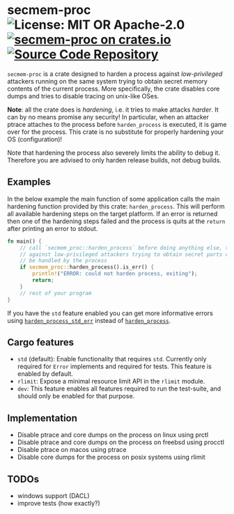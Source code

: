 # secmem-proc ![License: MIT OR Apache-2.0](https://img.shields.io/badge/license-MIT%20OR%20Apache--2.0-blue) [![secmem-proc on crates.io](https://img.shields.io/crates/v/secmem-proc)](https://crates.io/crates/secmem-proc) [![Source Code Repository](https://img.shields.io/badge/Code-On%20GitHub-blue?logo=GitHub)](https://github.com/niluxv/secmem-proc)

`secmem-proc` is a crate designed to harden a process against *low-privileged* attackers running on the same system trying to obtain secret memory contents of the current process. More specifically, the crate disables core dumps and tries to disable tracing on unix-like OSes.

**Note**: all the crate does is *hardening*, i.e. it tries to make attacks *harder*. It can by no means promise any security! In particular, when an attacker ptrace attaches to the process before `harden_process` is executed, it is game over for the process. This crate is no substitute for properly hardening your OS (configuration)!

Note that hardening the process also severely limits the ability to debug it. Therefore you are advised to only harden release builds, not debug builds.


## Examples

In the below example the main function of some application calls the main hardening function provided by this crate: `harden_process`. This will perform all available hardening steps on the target platform. If an error is returned then one of the hardening steps failed and the process is quits at the `return` after printing an error to stdout.


```rust
fn main() {
    // call `secmem_proc::harden_process` before doing anything else, to harden the process
    // against low-privileged attackers trying to obtain secret parts of memory which will
    // be handled by the process
    if secmem_proc::harden_process().is_err() {
        println!("ERROR: could not harden process, exiting");
        return;
    }
    // rest of your program
}
```

If you have the `std` feature enabled you can get more informative errors using [`harden_process_std_err`][__link0] instead of [`harden_process`][__link1].


## Cargo features

 - `std` (default): Enable functionality that requires `std`. Currently only required for `Error` implements and required for tests. This feature is enabled by default.
 - `rlimit`: Expose a minimal resource limit API in the `rlimit` module.
 - `dev`: This feature enables all features required to run the test-suite, and should only be enabled for that purpose.


## Implementation

 - Disable ptrace and core dumps on the process on linux using prctl
 - Disable ptrace and core dumps on the process on freebsd using procctl
 - Disable ptrace on macos using ptrace
 - Disable core dumps for the process on posix systems using rlimit


## TODOs

 - windows support (DACL)
 - improve tests (how exactly?)


 [__link0]: https://docs.rs/secmem-proc/0.1.0/secmem_proc/?search=secmem_proc::harden::harden_process_std_err
 [__link1]: https://docs.rs/secmem-proc/0.1.0/secmem_proc/?search=secmem_proc::harden::harden_process


